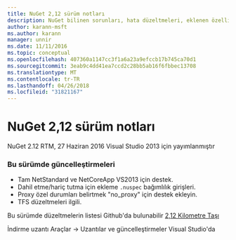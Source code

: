 ```yaml
---
title: NuGet 2,12 sürüm notları
description: NuGet bilinen sorunları, hata düzeltmeleri, eklenen özellikleri ve dcr dahil olmak üzere 2.12 için sürüm notları.
author: karann-msft
ms.author: karann
manager: unnir
ms.date: 11/11/2016
ms.topic: conceptual
ms.openlocfilehash: 407360a1147cc3f1a6a23a9efccb17b745ca70d1
ms.sourcegitcommit: 3eab9c4dd41ea7ccd2c28bb5ab16f6fbbec13708
ms.translationtype: MT
ms.contentlocale: tr-TR
ms.lasthandoff: 04/26/2018
ms.locfileid: "31821167"
---
```

# <a name="nuget-212-release-notes"></a>NuGet 2,12 sürüm notları

NuGet 2.12 RTM, 27 Haziran 2016 Visual Studio 2013 için yayımlanmıştır

### <a name="updates-in-this-release"></a>Bu sürümde güncelleştirmeleri

* Tam NetStandard ve NetCoreApp VS2013 için destek.
* Dahil etme/hariç tutma için ekleme `.nuspec` bağımlılık girişleri.
* Proxy özel durumları belirtmek "no_proxy" için destek ekleyin.
* TFS düzeltmeleri ilgili.

Bu sürümde düzeltmelerin listesi Github'da bulunabilir [2,12 Kilometre Taşı](https://github.com/NuGet/Home/issues?q=milestone%3A2.12+is%3Aclosed)

İndirme uzantı Araçlar -> Uzantılar ve güncelleştirmeler Visual Studio'da
